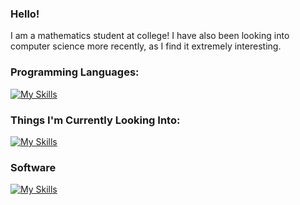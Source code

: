 ### Hello!

I am a mathematics student at college! I have also been looking into computer science more recently, as I find it extremely
interesting. 

### Programming Languages:
[![My Skills](https://skillicons.dev/icons?i=py,latex,c)](https://skillicons.dev)

### Things I'm Currently Looking Into:
[![My Skills](https://skillicons.dev/icons?i=html,css,rust,r)](https://skillicons.dev)

### Software
[![My Skills](https://skillicons.dev/icons?i=vscode,vim,neovim,ai,ps,id)](https://skillicons.dev)
